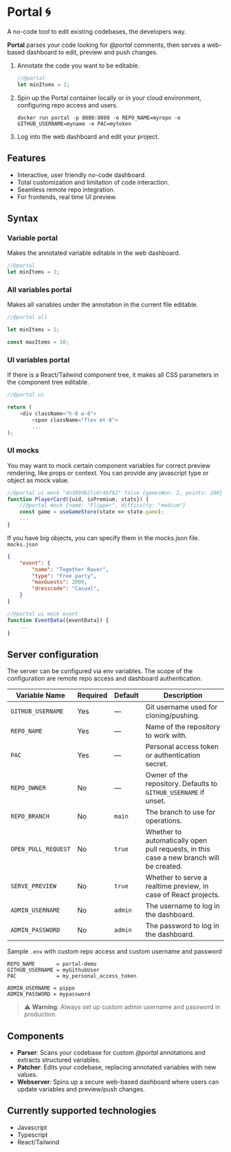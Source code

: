# Portal 🌀

A no-code tool to edit existing codebases, the developers way.

**Portal** parses your code looking for *@portal* comments, then serves a web-based dashboard to edit, preview and push changes.

1. Annotate the code you want to be editable.
    ```js
    //@portal
    let minItems = 2;
    ```

2. Spin up the Portal container locally or in your cloud environment, configuring repo access and users.

    `docker run portal -p 8080:8080 -e REPO_NAME=myrepo -e GITHUB_USERNAME=myname -e PAC=mytoken`

3. Log into the web dashboard and edit your project.

## Features
- Interactive, user friendly no-code dashboard.
- Total customization and limitation of code interaction.
- Seamless remote repo integration.
- For frontends, real time UI preview.


## Syntax

### Variable portal
Makes the annotated variable editable in the web dashboard.
```js
//@portal
let minItems = 2;
```

### All variables portal
Makes all variables under the annotation in the current file editable.
```js
//@portal all

let minItems = 2;

const maxItems = 10;
```

### UI variables portal
If there is a React/Tailwind component tree, it makes all CSS parameters in the component tree editable.
```js
//@portal ui

return (
    <div className="h-8 w-8">
        <span className="flex mt-8">
        ...
);
```

### UI mocks
You may want to mock certain component variables for correct preview rendering, like props or context.
You can provide any javascript type or object as mock value.
```js
//@portal ui mock "dn309db2lc0r4bf82" false {gamesWon: 2, points: 200}
function PlayerCard({uid, isPremium, stats}) {
    //@portal mock {name: "Flipper", difficulty: "medium"}
    const game = useGameStore(state => state.game);
    ...
}
```

If you have big objects, you can specify them in the mocks.json file.
`mocks.json`
```json
{
    "event": {
        "name": "Together Raver",
        "type": "Free party",
        "maxGuests": 2000,
        "dresscode": "Casual",
    }
}
```

```js
//@portal ui mock event
function EventData({eventData}) {
    ...
}
```

## Server configuration

The server can be configured via env variables.
The scope of the configuration are remote repo access and dashboard authentication.

| Variable Name         | Required | Default    | Description                                  |
|-----------------------|----------|------------|----------------------------------------------|
| `GITHUB_USERNAME`     | Yes      | —          | Git username used for cloning/pushing.       |
| `REPO_NAME`           | Yes      | —          | Name of the repository to work with.         |
| `PAC`                 | Yes      | —          | Personal access token or authentication secret. |
| `REPO_OWNER`          | No       | —          | Owner of the repository. Defaults to `GITHUB_USERNAME` if unset. |
| `REPO_BRANCH`         | No       | `main`     | The branch to use for operations.            |
| `OPEN_PULL_REQUEST`   | No       | `true`     | Whether to automatically open pull requests, in this case a new branch will be created. |
| `SERVE_PREVIEW`       | No       | `true`     | Whether to serve a realtime preview, in case of React projects.            |
| `ADMIN_USERNAME`      | No       | `admin`    | The username to log in the dashboard.        |
| `ADMIN_PASSWORD`      | No       | `admin`    | The password to log in the dashboard.        |

Sample `.env` with custom repo access and custom username and password
```
REPO_NAME       = portal-demo
GITHUB_USERNAME = myGithubUser
PAC             = my_personal_access_token

ADMIN_USERNAME = pippo
ADMIN_PASSWORD = mypassword
```
> ⚠️ **Warning**: Always set up custom admin username and password in production.

## Components

- **Parser**: Scans your codebase for custom *@portal* annotations and extracts structured variables.
- **Patcher**: Edits your codebase, replacing annotated variables with new values.
- **Webserver**: Spins up a secure web-based dashboard where users can update variables and preview/push changes.

## Currently supported technologies

- Javascript
- Typescript
- React/Tailwind